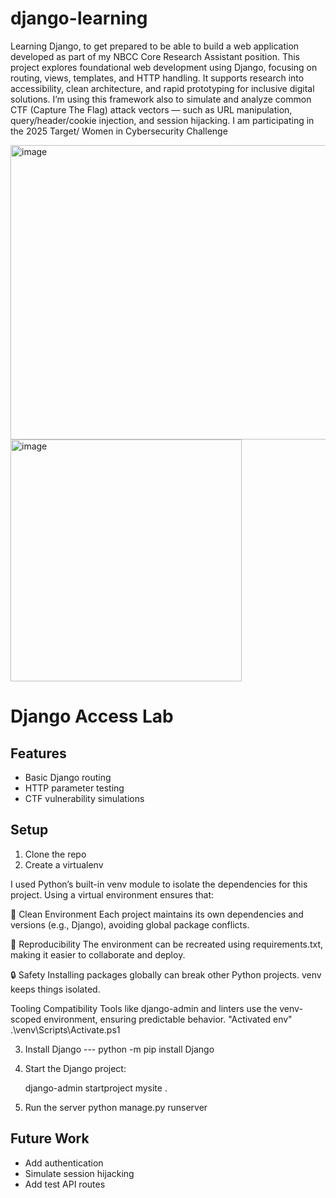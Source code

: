 # django-learning
Learning Django, to get prepared to be able to build a web application developed as part of my NBCC Core Research Assistant position.
This project explores foundational web development using Django, focusing on routing, views, templates, and HTTP handling.
It supports research into accessibility, clean architecture, and rapid prototyping for inclusive digital solutions.
I’m using this framework  also to simulate and analyze common CTF (Capture The Flag) attack vectors — such as URL manipulation, query/header/cookie injection, and session hijacking.
I am participating in the 2025 Target/ Women in Cybersecurity Challenge 
<p></p>
<img width="707" height="471" alt="image" src="https://github.com/user-attachments/assets/5aa995ee-b198-46c4-92b5-d6438dc47e1e" />

<img width="370" height="387" alt="image" src="https://github.com/user-attachments/assets/71a0b90b-4ef9-429c-a83c-82faddbb180b" />

# Django Access Lab

## Features
- Basic Django routing
- HTTP parameter testing
- CTF vulnerability simulations

## Setup
1. Clone the repo 
2. Create a virtualenv

I used Python’s built-in venv module to isolate the dependencies for this project.
Using a virtual environment ensures that:

🧼 Clean Environment
Each project maintains its own dependencies and versions (e.g., Django), avoiding global package conflicts.

🧪 Reproducibility
The environment can be recreated using requirements.txt, making it easier to collaborate and deploy.

🔒 Safety
Installing packages globally can break other Python projects. venv keeps things isolated.

Tooling Compatibility
Tools like django-admin and linters use the venv-scoped environment, ensuring predictable behavior.
"Activated env" 
.\venv\Scripts\Activate.ps1

3. Install Django  ---  python -m pip install Django
4. Start the Django project:

    django-admin startproject mysite .
5. Run the server
    python manage.py runserver
## Future Work
- Add authentication
- Simulate session hijacking
- Add test API routes

